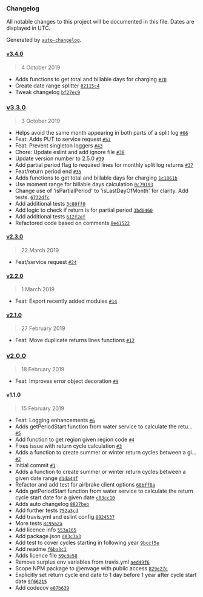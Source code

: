 ### Changelog

All notable changes to this project will be documented in this file. Dates are displayed in UTC.

Generated by [`auto-changelog`](https://github.com/CookPete/auto-changelog).

#### [v3.4.0](https://github.com/DEFRA/water-abstraction-helpers/compare/v3.3.0...v3.4.0)

> 4 October 2019

- Adds functions to get total and billable days for charging [`#70`](https://github.com/DEFRA/water-abstraction-helpers/pull/70)
- Create date range splitter [`82115c4`](https://github.com/DEFRA/water-abstraction-helpers/commit/82115c4936f9236cab0ac8b183b29cdc6b0e3738)
- Tweak changelog [`bf27ec9`](https://github.com/DEFRA/water-abstraction-helpers/commit/bf27ec9a963352469debcf6a06719d892fcbbe76)

### [v3.3.0](https://github.com/DEFRA/water-abstraction-helpers/compare/v2.3.0...v3.3.0)

> 3 October 2019

- Helps avoid the same month appearing in both parts of a split log [`#66`](https://github.com/DEFRA/water-abstraction-helpers/pull/66)
- Feat: Adds PUT to service request [`#57`](https://github.com/DEFRA/water-abstraction-helpers/pull/57)
- Feat: Prevent singleton loggers [`#43`](https://github.com/DEFRA/water-abstraction-helpers/pull/43)
- Chore: Update eslint and add ignore file [`#38`](https://github.com/DEFRA/water-abstraction-helpers/pull/38)
- Update version number to 2.5.0 [`#39`](https://github.com/DEFRA/water-abstraction-helpers/pull/39)
- Add partial period flag to required lines for monthly split log returns [`#37`](https://github.com/DEFRA/water-abstraction-helpers/pull/37)
- Feat/return period end [`#35`](https://github.com/DEFRA/water-abstraction-helpers/pull/35)
- Adds functions to get total and billable days for charging [`1c1061b`](https://github.com/DEFRA/water-abstraction-helpers/commit/1c1061b69c63106345a651fc624009388f11c431)
- Use moment range for billable days calculation [`0c79193`](https://github.com/DEFRA/water-abstraction-helpers/commit/0c79193ff50a6a42f615fe1c2a6d78d0620ece44)
- Change use of 'isPartialPeriod' to 'isLastDayOfMonth' for clarity. Add tests. [`6732dfc`](https://github.com/DEFRA/water-abstraction-helpers/commit/6732dfc5d5fe2ef21637f66d9fb03444716c5b86)
- Add additional tests [`3c80ff0`](https://github.com/DEFRA/water-abstraction-helpers/commit/3c80ff02dd0126f7e05af1990681a4283d6afa3c)
- Add logic to check if return is for partial period [`3bd0460`](https://github.com/DEFRA/water-abstraction-helpers/commit/3bd04607eddbb9b332eb56b5e0829d41db24884d)
- Add additional tests [`612f2ef`](https://github.com/DEFRA/water-abstraction-helpers/commit/612f2efbaa43e4de801d0fafc6541c24eb3773dc)
- Refactored code based on comments [`8e41522`](https://github.com/DEFRA/water-abstraction-helpers/commit/8e415228938ae65834d179a7303c2f01d573b41c)

#### [v2.3.0](https://github.com/DEFRA/water-abstraction-helpers/compare/v2.2.0...v2.3.0)

> 22 March 2019

- Feat/service request [`#24`](https://github.com/DEFRA/water-abstraction-helpers/pull/24)

#### [v2.2.0](https://github.com/DEFRA/water-abstraction-helpers/compare/v2.1.0...v2.2.0)

> 1 March 2019

- Feat: Export recently added modules [`#14`](https://github.com/DEFRA/water-abstraction-helpers/pull/14)

#### [v2.1.0](https://github.com/DEFRA/water-abstraction-helpers/compare/v2.0.0...v2.1.0)

> 27 February 2019

- Feat: Move duplicate returns lines functions [`#12`](https://github.com/DEFRA/water-abstraction-helpers/pull/12)

### [v2.0.0](https://github.com/DEFRA/water-abstraction-helpers/compare/v1.1.0...v2.0.0)

> 18 February 2019

- Feat: Improves error object decoration [`#9`](https://github.com/DEFRA/water-abstraction-helpers/pull/9)

#### v1.1.0

> 15 February 2019

- Feat: Logging enhancements [`#6`](https://github.com/DEFRA/water-abstraction-helpers/pull/6)
- Adds getPeriodStart function from water service to calculate the retu… [`#5`](https://github.com/DEFRA/water-abstraction-helpers/pull/5)
- Add function to get region given region code [`#4`](https://github.com/DEFRA/water-abstraction-helpers/pull/4)
- Fixes issue with return cycle calculation [`#3`](https://github.com/DEFRA/water-abstraction-helpers/pull/3)
- Adds a function to create summer or winter return cycles between a gi… [`#2`](https://github.com/DEFRA/water-abstraction-helpers/pull/2)
- Initial commit [`#1`](https://github.com/DEFRA/water-abstraction-helpers/pull/1)
- Adds a function to create summer or winter return cycles between a given date range [`d1da44f`](https://github.com/DEFRA/water-abstraction-helpers/commit/d1da44f6a78dbfe37441ac1bbad1c6bb15dc556a)
- Refactor and add test for airbrake client options [`68bff8a`](https://github.com/DEFRA/water-abstraction-helpers/commit/68bff8a9111ceef040793c9a342c6df33f00be4a)
- Adds getPeriodStart function from water service to calculate the return cycle start date for a given date [`c83cc10`](https://github.com/DEFRA/water-abstraction-helpers/commit/c83cc10489bdee46c83713389bd8ceaceb642263)
- Adds auto changelog [`8827beb`](https://github.com/DEFRA/water-abstraction-helpers/commit/8827beb79e58b7da0d7175adaecd35a3dfa3d581)
- Add further tests [`752a3cd`](https://github.com/DEFRA/water-abstraction-helpers/commit/752a3cd15230f259c6fe341f5688594611e398c7)
- Add travis.yml and eslint config [`8924537`](https://github.com/DEFRA/water-abstraction-helpers/commit/892453703c5e4798287c82039e15eabb253dda4a)
- More tests [`8c9562a`](https://github.com/DEFRA/water-abstraction-helpers/commit/8c9562a8594a61b9efa223b30cda149e47be5901)
- Add licence info [`553a165`](https://github.com/DEFRA/water-abstraction-helpers/commit/553a165a44b03a8c67a82080ecff1353cb329cde)
- Add package.json [`d83c3a3`](https://github.com/DEFRA/water-abstraction-helpers/commit/d83c3a3df5f06b9b6f25a5bab87da7443fb81cf6)
- Add test to cover cycles starting in following year [`9bccf5e`](https://github.com/DEFRA/water-abstraction-helpers/commit/9bccf5e2f84bc0ee4308f2e3a6703d903eec9b53)
- Add readme [`f6ba3c1`](https://github.com/DEFRA/water-abstraction-helpers/commit/f6ba3c1fa1bb7c38c336397d7a676dd27a17e3e7)
- Adds licence file [`59c3e58`](https://github.com/DEFRA/water-abstraction-helpers/commit/59c3e5897b87dc6e7ca8dc85c1b96c8c27ea9395)
- Remove surplus env variables from travis.yml [`aed49f6`](https://github.com/DEFRA/water-abstraction-helpers/commit/aed49f675a95706581feb9b5a60e8a6f4f6d1a93)
- Scope NPM package to @envage with public access [`829e27c`](https://github.com/DEFRA/water-abstraction-helpers/commit/829e27cb7a6b13533c0b5821d6b93a1e5dd8d142)
- Explicitly set return cycle end date to 1 day before 1 year after cycle start date [`9f66215`](https://github.com/DEFRA/water-abstraction-helpers/commit/9f662150c026cc92e65520aea91e258ca8d9e8c9)
- Add codecov [`e07b639`](https://github.com/DEFRA/water-abstraction-helpers/commit/e07b639a1b2f01515d40f209f73ae88d8e7b5028)
